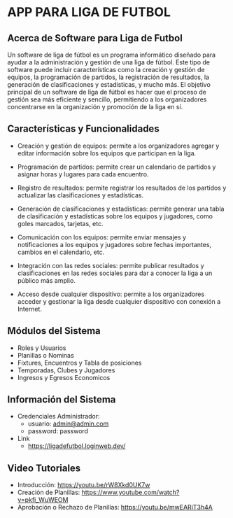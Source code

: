 <h1>APP PARA LIGA DE FUTBOL</h1>

## Acerca de Software para Liga de Futbol

Un software de liga de fútbol es un programa informático diseñado para ayudar a la administración y gestión de una liga de fútbol. Este tipo de software puede incluir características como la creación y gestión de equipos, la programación de partidos, la registración de resultados, la generación de clasificaciones y estadísticas, y mucho más. El objetivo principal de un software de liga de fútbol es hacer que el proceso de gestión sea más eficiente y sencillo, permitiendo a los organizadores concentrarse en la organización y promoción de la liga en sí.

## Características y Funcionalidades

- Creación y gestión de equipos: permite a los organizadores agregar y editar información sobre los equipos que participan en la liga.

- Programación de partidos: permite crear un calendario de partidos y asignar horas y lugares para cada encuentro.

- Registro de resultados: permite registrar los resultados de los partidos y actualizar las clasificaciones y estadísticas.

- Generación de clasificaciones y estadísticas: permite generar una tabla de clasificación y estadísticas sobre los equipos y jugadores, como goles marcados, tarjetas, etc.

- Comunicación con los equipos: permite enviar mensajes y notificaciones a los equipos y jugadores sobre fechas importantes, cambios en el calendario, etc.

- Integración con las redes sociales: permite publicar resultados y clasificaciones en las redes sociales para dar a conocer la liga a un público más amplio.

- Acceso desde cualquier dispositivo: permite a los organizadores acceder y gestionar la liga desde cualquier dispositivo con conexión a Internet.

## Módulos del Sistema
- Roles y Usuarios
- Planillas o Nominas
- Fixtures, Encuentros y Tabla de posiciones
- Temporadas, Clubes y Jugadores
- Ingresos y Egresos Economicos

## Información del Sistema
- Credenciales Administrador: 
    - usuario: admin@admin.com
    - password: password
- Link
    - https://ligadefutbol.loginweb.dev/

## Video Tutoriales

- Introducción: https://youtu.be/rW8Xkd0UK7w
- Creación de Planillas: https://www.youtube.com/watch?v=pkfi_WuWEOM
- Aprobación o Rechazo de Planillas: https://youtu.be/mwEARiT3h4A

